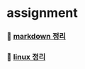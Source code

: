 # assignment

### 🌼 [markdown 정리](https://github.com/mindd0n/assignment/blob/main/markdown.md)
### 🌷 [linux 정리](https://github.com/mindd0n/assignment/blob/main/linux.md)
